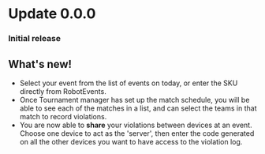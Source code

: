 # Update 0.0.0

### Initial release

## What's new!

- Select your event from the list of events on today, or enter the SKU directly from RobotEvents.
- Once Tournament manager has set up the match schedule, you will be able to see each of the matches in a list, and can select the teams in that match to record violations.
- You are now able to **share** your violations between devices at an event. Choose one device to act as the 'server', then enter the code generated on all the other devices you want to have access to the violation log.
